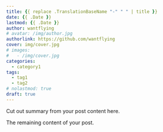 ```yaml
---
title: {{ replace .TranslationBaseName "-" " " | title }}
date: {{ .Date }}
lastmod: {{ .Date }}
author: wantflying
# avatar: /img/author.jpg
authorlink: https://github.com/wantflying
cover: img/cover.jpg
# images:
#   - /img/cover.jpg
categories:
  - category1
tags:
  - tag1
  - tag2
# nolastmod: true
draft: true
---
```


Cut out summary from your post content here.

<!--more-->

The remaining content of your post.
